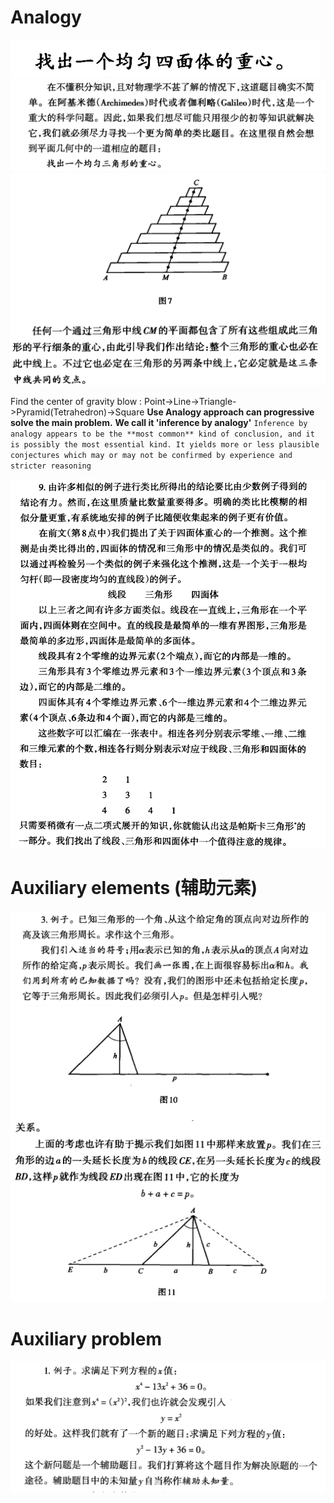 # Analogy
![Alt text](image.png)
![Alt text](image-1.png)
![Alt text](image-2.png)

Find the center of gravity blow :
Point->Line->Triangle->Pyramid(Tetrahedron)->Square
**Use Analogy approach can progressive solve the main problem.**
**We call it 'inference by analogy'**
`Inference by analogy appears to be the **most common** kind of conclusion, and
it is possibly the most essential kind. It yields more or less plausible conjectures
which may or may not be confirmed by experience and stricter reasoning`

![Alt text](image-3.png)

# Auxiliary elements (辅助元素)
![Alt text](image-4.png)
![Alt text](image-5.png)

# Auxiliary problem
![Alt text](image-6.png)